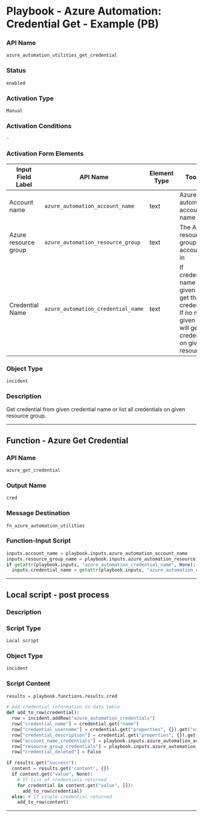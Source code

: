 <!--
    DO NOT MANUALLY EDIT THIS FILE
    THIS FILE IS AUTOMATICALLY GENERATED WITH resilient-sdk codegen
    Generated with resilient-sdk v50.1.262
-->

# Playbook - Azure Automation: Credential Get - Example (PB)

### API Name
`azure_automation_utilities_get_credential`

### Status
`enabled`

### Activation Type
`Manual`

### Activation Conditions
`-`

### Activation Form Elements
| Input Field Label | API Name | Element Type | Tooltip | Requirement |
| ----------------- | -------- | ------------ | ------- | ----------- |
| Account name | `azure_automation_account_name` | text | Azure automation account name | Always |
| Azure resource group | `azure_automation_resource_group` | text | The Azure resource group this account is in | Always |
| Credential Name | `azure_automation_credential_name` | text | If credential name given will get that credential. If no name given then will get all credentials on given resource | Optional |

### Object Type
`incident`

### Description
Get credential from given credential name or list all credentials on given resource group.


---
## Function - Azure Get Credential

### API Name
`azure_get_credential`

### Output Name
`cred`

### Message Destination
`fn_azure_automation_utilities`

### Function-Input Script
```python
inputs.account_name = playbook.inputs.azure_automation_account_name
inputs.resource_group_name = playbook.inputs.azure_automation_resource_group
if getattr(playbook.inputs, "azure_automation_credential_name", None):
  inputs.credential_name = getattr(playbook.inputs, "azure_automation_credential_name", None)
```

---

## Local script - post process

### Description


### Script Type
`Local script`

### Object Type
`incident`

### Script Content
```python
results = playbook.functions.results.cred

# Add credential information to data table
def add_to_row(credential):
  row = incident.addRow("azure_automation_credentials")
  row["credential_name"] = credential.get("name")
  row["credential_username"] = credential.get("properties", {}).get("userName")
  row["credential_description"] = credential.get("properties", {}).get("description")
  row["account_name_credentials"] = playbook.inputs.azure_automation_account_name
  row["resource_group_credentials"] = playbook.inputs.azure_automation_resource_group
  row["credential_deleted"] = False

if results.get("success"):
  content = results.get('content', {})
  if content.get("value", None):
    # If list of credentials returned
    for credential in content.get("value", []):
      add_to_row(credential)
  else: # If single credential returned
    add_to_row(content)
```

---


